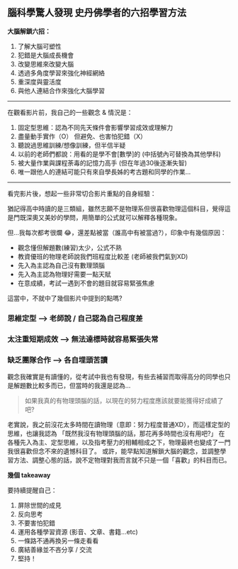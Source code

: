 ## 腦科學驚人發現 史丹佛學者的六招學習方法

**大腦解鎖六招：**
1. 了解大腦可塑性
2. 犯錯是大腦成長機會
3. 改變思維來改變大腦
4. 透過多角度學習來強化神經網絡
5. 重深度與靈活度
6. 與他人連結合作來強化大腦學習

---

在觀看影片前，我自己的一些觀念 & 情況是：
1. 固定型思維：認為不同先天條件會影響學習成效或理解力
2. 盡量動手實作（O） 但避免、也害怕犯錯（X）
3. 聽說過思維訓練/想像訓練，但半信半疑
4. 以前的老師們都說：用看的是學不會[數學]的 (中括號內可替換為其他學科)
5. 被大量作業與課程荼毒的記憶力高手
    (但在年過30後逐漸失智)
6. 唯一跟他人的連結可能只有來自學長姊的考古題和同學的作業...

---
看完影片後，想起一些非常切合影片重點的自身經驗：

猶記得高中時讀的是三類組，雖然志願不是物理系但很喜歡物理這個科目，覺得這是門既深奧又美妙的學問，用簡單的公式就可以解釋各種現象。

但...我每次都考很爛 :joy:，還差點被當（誰高中有被當過?），印象中有幾個原因：
- 觀念懂但解題數(練習)太少，公式不熟 
- 教資優班的物理老師說我們班程度比較差 (老師被我們氣到XD)
- 先入為主認為自己沒有數理頭腦
- 先入為主認為物理好需要一點天賦
- 在意成績，考試一遇到不會的題目就容易緊張焦慮

這當中，不就中了幾個影片中提到的點嗎?

### 思維定型 --> 老師說 / 自己認為自己程度差
### 太注重短期成效 --> 無法達標時就容易緊張失常
### 缺乏團隊合作 --> 各自埋頭苦讀

觀念我確實是有讀懂的，從考試中我也有發現，有些去補習而取得高分的同學也只是解題數比較多而已，但當時的我還是認為...
> 如果我真的有物理頭腦的話，以現在的努力程度應該就要能獲得好成績了吧?

老實說，我之前沒花太多時間在讀物理（意即：努力程度普通XD），而這樣定型的思維，也讓我認為
「既然我沒有物理頭腦的話，那花再多時間也沒有用吧?」
在各種先入為主、定型思維，以及指考壓力的相輔相成之下，物理最終也變成了一門我很喜歡但念不來的遺憾科目了。
或許，能早點知道解鎖大腦的觀念，並調整學習方法、調整心態的話，說不定物理對我而言就不只是一個「喜歡」的科目而已。

**幾個 takeaway**

要持續提醒自己：
1. 屏除世間的成見
2. 反向思考
3. 不要害怕犯錯
4. 運用各種學習資源 (影音、文章、書籍...etc)
5. 一條路不通再換另一條走看看
6. 廣結善緣並不吝分享 / 交流
7. 堅持！
